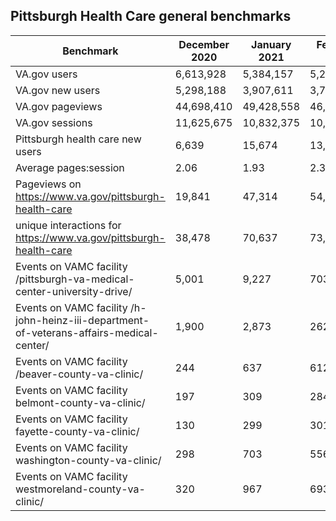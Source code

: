 ## Pittsburgh Health Care general benchmarks

Benchmark	|	December 2020	|	January 2021	|	February 2021	|
----	|	----	|	----	|	----|
VA.gov users	|	6,613,928	|	5,384,157	|	5,219,724	|
VA.gov new users	|	5,298,188	|	3,907,611	|	3,724,851	|
VA.gov pageviews	|	44,698,410	|	49,428,558	|	46,004,311	|
VA.gov sessions	|	11,625,675	|	10,832,375	|	10,212,834	|Pittsburgh health care users (compared to 79,934 Veterans served in 2019)	|	10,566	|	22,009	|	20,064	|
Pittsburgh health care new users	|	6,639	|	15,674	|	13,652	|
Average pages:session	|	2.06	|	1.93	|	2.35	|
Pageviews on https://www.va.gov/pittsburgh-health-care	|	19,841	|	47,314	|	54,429	|
unique interactions for https://www.va.gov/pittsburgh-health-care	|	38,478	|	70,637	|	73,410	|
Events on VAMC facility /pittsburgh-va-medical-center-university-drive/	|	5,001	|	9,227	|	7039	|
Events on VAMC facility /h-john-heinz-iii-department-of-veterans-affairs-medical-center/	|	1,900	|	2,873	|	2621	|
Events on VAMC facility /beaver-county-va-clinic/	|	244	|	637	|	612	|
Events on VAMC facility belmont-county-va-clinic/	|	197	|	309	|	284	|
Events on VAMC facility fayette-county-va-clinic/	|	130	|	299	|	301	|
Events on VAMC facility washington-county-va-clinic/	|	298	|	703	|	556	|
Events on VAMC facility westmoreland-county-va-clinic/	|	320	|	967	|	693	|
